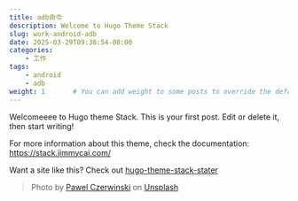 ```yaml
---
title: adb命令
description: Welcome to Hugo Theme Stack
slug: work-android-adb
date: 2025-03-29T09:38:54-08:00
categories:
    - 工作
tags:
    - android
    - adb
weight: 1       # You can add weight to some posts to override the default sorting (date descending)
---
```


Welcomeeee to Hugo theme Stack. This is your first post. Edit or delete it, then start writing!

For more information about this theme, check the documentation: https://stack.jimmycai.com/

Want a site like this? Check out [hugo-theme-stack-stater](https://github.com/CaiJimmy/hugo-theme-stack-starter)

> Photo by [Pawel Czerwinski](https://unsplash.com/@pawel_czerwinski) on [Unsplash](https://unsplash.com/)
